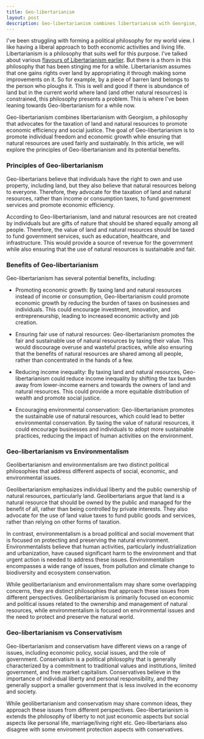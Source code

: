 ```yaml
---
title: Geo-libertarianism
layout: post
description: Geo-libertarianism combines libertarianism with Georgism, a philosophy that advocates for the taxation of land and natural resources wiht the goal of promoting individual freedom and economic growth while ensuring that natural resources are used fairly and sustainably.
---
```

I've been struggling with forming a political philosophy for my world view. I like having a liberal approach to both economic activities and living life.  Libertarianism is a philosophy that suits well for this purpose. I've talked about various [flavours of Libertarianism earlier](/2020/06/07/Flavours-of-Libertarianism.html). But there is a thorn in this philosophy that has been stinging me for a while. Libertarianism assumes that one gains rights over land by appropriating it through making some improvements on it. So for example, by a piece of barren land belongs to the person who ploughs it. This is well and good if there is abundance of land but in the current world where land (and other natural resources) is constrained, this philosophy presents a problem. This is where I've been leaning towards Geo-libertarianism for a while now.

Geo-libertarianism combines libertarianism with Georgism, a philosophy that advocates for the taxation of land and natural resources to promote economic efficiency and social justice. The goal of Geo-libertarianism is to promote individual freedom and economic growth while ensuring that natural resources are used fairly and sustainably. In this article, we will explore the principles of Geo-libertarianism and its potential benefits.

### Principles of Geo-libertarianism

Geo-libertarians believe that individuals have the right to own and use property, including land, but they also believe that natural resources belong to everyone. Therefore, they advocate for the taxation of land and natural resources, rather than income or consumption taxes, to fund government services and promote economic efficiency.

According to Geo-libertarianism, land and natural resources are not created by individuals but are gifts of nature that should be shared equally among all people. Therefore, the value of land and natural resources should be taxed to fund government services, such as education, healthcare, and infrastructure. This would provide a source of revenue for the government while also ensuring that the use of natural resources is sustainable and fair.

### Benefits of Geo-libertarianism

Geo-libertarianism has several potential benefits, including:

- Promoting economic growth: By taxing land and natural resources instead of income or consumption, Geo-libertarianism could promote economic growth by reducing the burden of taxes on businesses and individuals. This could encourage investment, innovation, and entrepreneurship, leading to increased economic activity and job creation.

- Ensuring fair use of natural resources: Geo-libertarianism promotes the fair and sustainable use of natural resources by taxing their value. This would discourage overuse and wasteful practices, while also ensuring that the benefits of natural resources are shared among all people, rather than concentrated in the hands of a few.

- Reducing income inequality: By taxing land and natural resources, Geo-libertarianism could reduce income inequality by shifting the tax burden away from lower-income earners and towards the owners of land and natural resources. This could provide a more equitable distribution of wealth and promote social justice.

- Encouraging environmental conservation: Geo-libertarianism promotes the sustainable use of natural resources, which could lead to better environmental conservation. By taxing the value of natural resources, it could encourage businesses and individuals to adopt more sustainable practices, reducing the impact of human activities on the environment.

### Geo-libertarianism vs Environmentalism

Geolibertarianism and environmentalism are two distinct political philosophies that address different aspects of social, economic, and environmental issues.

Geolibertarianism emphasizes individual liberty and the public ownership of natural resources, particularly land. Geolibertarians argue that land is a natural resource that should be owned by the public and managed for the benefit of all, rather than being controlled by private interests. They also advocate for the use of land value taxes to fund public goods and services, rather than relying on other forms of taxation.

In contrast, environmentalism is a broad political and social movement that is focused on protecting and preserving the natural environment. Environmentalists believe that human activities, particularly industrialization and urbanization, have caused significant harm to the environment and that urgent action is needed to address these issues. Environmentalism encompasses a wide range of issues, from pollution and climate change to biodiversity and ecosystem conservation.

While geolibertarianism and environmentalism may share some overlapping concerns, they are distinct philosophies that approach these issues from different perspectives. Geolibertarianism is primarily focused on economic and political issues related to the ownership and management of natural resources, while environmentalism is focused on environmental issues and the need to protect and preserve the natural world.

### Geo-libertarianism vs Conservativism

Geo-libertarianism and conservatism have different views on a range of issues, including economic policy, social issues, and the role of government. Conservatism is a political philosophy that is generally characterized by a commitment to traditional values and institutions, limited government, and free market capitalism. Conservatives believe in the importance of individual liberty and personal responsibility, and they generally support a smaller government that is less involved in the economy and society.

While geolibertarianism and conservatism may share common ideas, they approach these issues from different perspectives. Geo-libertarianism is extends the philosophy of liberty to not just economic aspects but social aspects like personal life, marriage/living right etc. Geo-libertarians also disagree with some enviroment protection aspects with conservatives.












